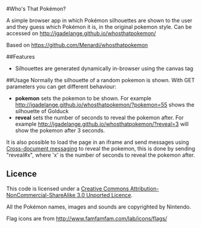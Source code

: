 #Who's That Pokémon?

A simple browser app in which Pokémon silhouettes are shown to the user and they guess which Pokémon it is, in the original pokemon style.
Can be accessed on http://jgadelange.github.io/whosthatpokemon/

Based on https://github.com/Menardi/whosthatpokemon

##Features

* Silhouettes are generated dynamically in-browser using the canvas tag

##Usage
Normally the silhouette of a random pokemon is shown. With GET parameters you can get different behaviour:

* **pokemon** sets the pokemon to be shown. For example http://jgadelange.github.io/whosthatpokemon/?pokemon=55 shows the silhouette of Golduck
* **reveal** sets the number of seconds to reveal the pokemon after. For example http://jgadelange.github.io/whosthatpokemon/?reveal=3 will show the pokemon after 3 seconds.

It is also possible to load the page in an iframe and send messages using [Cross-document messaging](http://en.wikipedia.org/wiki/Cross-document_messaging) to reveal the pokemon, this is done by sending "reveal#x", where 'x' is the number of seconds to reveal the pokemon after.

## Licence
This code is licensed under a [Creative Commons Attribution-NonCommercial-ShareAlike 3.0 Unported Licence]("http://creativecommons.org/licenses/by-nc-sa/3.0/").

All the Pokémon names, images and sounds are copyrighted by Nintendo.

Flag icons are from http://www.famfamfam.com/lab/icons/flags/
